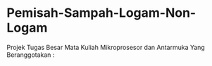 # Pemisah-Sampah-Logam-Non-Logam
Projek Tugas Besar Mata Kuliah Mikroprosesor dan Antarmuka Yang Beranggotakan :
